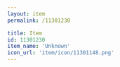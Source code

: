 ```yaml
---
layout: item
permalink: /11301230

title: Item
id: 11301230
item_name: 'Unknown'
icon_url: 'item/icon/11301148.png'
---
```

